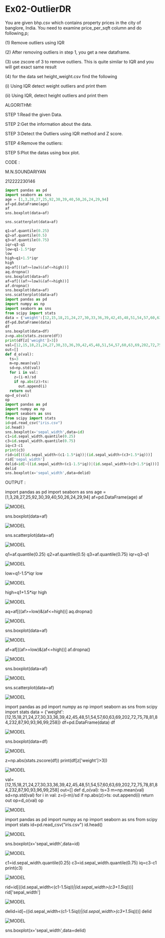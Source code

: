 # Ex02-OutlierDR

You are given bhp.csv which contains property prices in the city of banglore, India. You need to examine price_per_sqft column and do following,p;

(1) Remove outliers using IQR

(2) After removing outliers in step 1, you get a new dataframe.

(3) use zscore of 3 to remove outliers. This is quite similar to IQR and you will get exact same result

(4) for the data set height_weight.csv find the following

(i) Using IQR detect weight outliers and print them

(ii) Using IQR, detect height outliers and print them

ALGORITHM:

STEP 1:Read the given Data.

STEP 2:Get the information about the data.

STEP 3:Detect the Outliers using IQR method and Z score.

STEP 4:Remove the outliers:

STEP 5:Plot the datas using box plot.

CODE :

M.N.SOUNDARIYAN

212222230146


```python
import pandas as pd
import seaborn as sns
age = [1,3,28,27,25,92,30,39,40,50,26,24,29,94]
af=pd.DataFrame(age)
af
sns.boxplot(data=af)

sns.scatterplot(data=af)

q1=af.quantile(0.25)
q2=af.quantile(0.5)
q3=af.quantile(0.75)
iqr=q3-q1
low=q1-1.5*iqr
low
high=q1+1.5*iqr
high
aq=af[((af>=low)&(af<=high))]
aq.dropna()
sns.boxplot(data=af)
af=af[((af>=low)&(af<=high))]
af.dropna()
sns.boxplot(data=af)
sns.scatterplot(data=af)
import pandas as pd
import numpy as np
import seaborn as sns
from scipy import stats
data = {'weight':[12,15,18,21,24,27,30,33,36,39,42,45,48,51,54,57,60,63,69,202,72,75,78,81,84,232,87,90,93,96,99,258]}
df=pd.DataFrame(data)
df
sns.boxplot(data=df)
z=np.abs(stats.zscore(df))
print(df[z['weight']>3])
val=[12,15,18,21,24,27,30,33,36,39,42,45,48,51,54,57,60,63,69,202,72,75,78,81,84,232,87,90,93,96,99,258]
out=[]
def d_o(val):
  ts=3
  m=np.mean(val)
  sd=np.std(val)
  for i in val:
    z=(i-m)/sd
    if np.abs(z)>ts:
      out.append(i)
  return out
op=d_o(val)
op
import pandas as pd
import numpy as np
import seaborn as sns
from scipy import stats
id=pd.read_csv("iris.csv")
id.head()
sns.boxplot(x='sepal_width',data=id)
c1=id.sepal_width.quantile(0.25)
c3=id.sepal_width.quantile(0.75)
iq=c3-c1
print(c3)
rid=id[((id.sepal_width<(c1-1.5*iq))|(id.sepal_width>(c3+1.5*iq)))]
rid['sepal_width']
delid=id[~((id.sepal_width<(c1-1.5*iq))|(id.sepal_width>(c3+1.5*iq)))]
delid
sns.boxplot(x='sepal_width',data=delid)
```


OUTPUT :

import pandas as pd
import seaborn as sns
age = [1,3,28,27,25,92,30,39,40,50,26,24,29,94]
af=pd.DataFrame(age)
af

![MODEL](https://github.com/soundariyan18/ODD2023---Datascience---Ex-02/blob/main/Screenshot%202023-09-01%20195107.png)

sns.boxplot(data=af)

![MODEL](https://github.com/soundariyan18/ODD2023---Datascience---Ex-02/blob/main/Screenshot%202023-09-01%20195214.png)

sns.scatterplot(data=af)

![MODEL](https://github.com/soundariyan18/ODD2023---Datascience---Ex-02/blob/main/Screenshot%202023-09-01%20195328.png)

q1=af.quantile(0.25)
q2=af.quantile(0.5)
q3=af.quantile(0.75)
iqr=q3-q1

![MODEL](https://github.com/soundariyan18/ODD2023---Datascience---Ex-02/blob/main/Screenshot%202023-09-01%20195355.png)

low=q1-1.5*iqr
low

![MODEL](https://github.com/soundariyan18/ODD2023---Datascience---Ex-02/blob/main/Screenshot%202023-09-01%20195404.png)

high=q1+1.5*iqr
high

![MODEL]()

aq=af[((af>=low)&(af<=high))]
aq.dropna()

![MODEL]()

sns.boxplot(data=af)

![MODEL]()

af=af[((af>=low)&(af<=high))]
af.dropna()

![MODEL]()

sns.boxplot(data=af)

![MODEL]()

sns.scatterplot(data=af)

![MODEL]()

import pandas as pd
import numpy as np
import seaborn as sns
from scipy import stats
data = {'weight':[12,15,18,21,24,27,30,33,36,39,42,45,48,51,54,57,60,63,69,202,72,75,78,81,84,232,87,90,93,96,99,258]}
df=pd.DataFrame(data)
df

![MODEL]()

sns.boxplot(data=df)

![MODEL]()

z=np.abs(stats.zscore(df))
print(df[z['weight']>3])

![MODEL]()

val=[12,15,18,21,24,27,30,33,36,39,42,45,48,51,54,57,60,63,69,202,72,75,78,81,84,232,87,90,93,96,99,258]
out=[]
def d_o(val):
  ts=3
  m=np.mean(val)
  sd=np.std(val)
  for i in val:
    z=(i-m)/sd
    if np.abs(z)>ts:
      out.append(i)
  return out
op=d_o(val)
op

![MODEL]()

import pandas as pd
import numpy as np
import seaborn as sns
from scipy import stats
id=pd.read_csv("iris.csv")
id.head()

![MODEL]()

sns.boxplot(x='sepal_width',data=id)

![MODEL]()

c1=id.sepal_width.quantile(0.25)
c3=id.sepal_width.quantile(0.75)
iq=c3-c1
print(c3)

![MODEL]()

rid=id[((id.sepal_width<(c1-1.5*iq))|(id.sepal_width>(c3+1.5*iq)))]
rid['sepal_width']

![MODEL]()

delid=id[~((id.sepal_width<(c1-1.5*iq))|(id.sepal_width>(c3+1.5*iq)))]
delid

![MODEL]()

sns.boxplot(x='sepal_width',data=delid)






